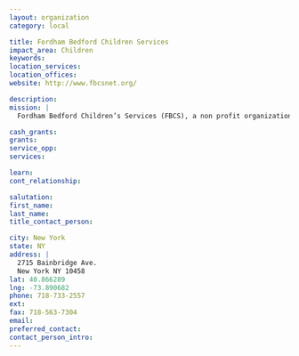```yaml
---
layout: organization
category: local

title: Fordham Bedford Children Services
impact_area: Children
keywords: 
location_services: 
location_offices: 
website: http://www.fbcsnet.org/

description: 
mission: |
  Fordham Bedford Children’s Services (FBCS), a non profit organization founded by the Fordham Bedford Housing Corporation, is committed to serving the children and families of the Northwest Bronx and its surrounding areas. FBCS seeks new and innovative ways to strengthen families by providing a variety of programs and services. In partnership with the community and other local not-for-profit organizations, Children's Services is addressing the ever changing needs of a community that has long been neglected.

cash_grants: 
grants: 
service_opp: 
services: 

learn: 
cont_relationship: 

salutation: 
first_name: 
last_name: 
title_contact_person: 

city: New York
state: NY
address: |
  2715 Bainbridge Ave.  
  New York NY 10458
lat: 40.866289
lng: -73.890682
phone: 718-733-2557
ext: 
fax: 718-563-7304
email: 
preferred_contact: 
contact_person_intro: 
---
```

